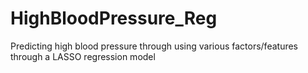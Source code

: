 # HighBloodPressure_Reg
Predicting high blood pressure through using various factors/features through a LASSO regression model
